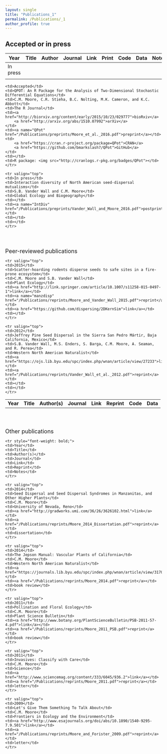 ```yaml
---
layout: single
title: "Publications_1"
permalink: /Publications/_1
author_profile: true
---
```

## Accepted or in press
| **Year**  | **Title**  | **Author**  | **Journal**  | **Link**  | **Print**  | **Code**  | **Data**  | **Notes**  |
|-----------|------------|-------------|--------------|-----------|------------|-----------|-----------|------------|
| In press  |   |   |   |   |   |   |   |   |
|   |   |   |   |   |   |   |   |   |

	<td>Accepted</td>
	<td>QPOT: An R Package for the Analysis of Two-Dimensional Stochastic Differential Equations</td>
	<td>C.M. Moore, C.R. Stieha, B.C. Nolting, M.K. Cameron, and K.C. Abbott</td>
	<td>The R Journal</td>
	<td><a href="http://biorxiv.org/content/early/2015/10/23/029777">bioRxiv</a>
		<a href="http://arxiv.org/abs/1510.07992">arXiv</a>
	</td>
	<td><a name="QPot" href="/Publications/preprints/Moore_et_al._2016.pdf">preprint</a></td>
	<td>
		<a href="https://cran.r-project.org/package=QPot">CRAN</a>
		<a href="https://github.com/bmarkslash7/QPot">GitHub</a>
	</td>
	<td></td>
	<td>R package: <img src="http://cranlogs.r-pkg.org/badges/QPot"></td>
	</tr>

<tr>
</tr>

	<tr valign="top">
	<td>In press</td>
	<td>Interaction diversity of North American seed-dispersal mutualisms</td>
	<td>S.B. Vander Wall and C.M. Moore</td>
	<td>Global Ecology and Biogeography</td>
	<td></td>
	<td><a name="IntDiv" href="/Publications/preprints/Vander_Wall_and_Moore_2016.pdf">postprint</a></td>
	<td></td>
	<td></td>
	</tr>


</table>

<br>
<!--
###############################
######## PEER REVIEWD #########
###############################
-->
<br>

<font size="4">Peer-reviewed publications</font>
<table>
	<tr style="font-weight: bold;">
	<td>Year</td>
	<td>Title</td>
	<td>Author(s)</td>
	<td>Journal</td>
	<td>Link</td>
	<td>Reprint</td>
	<td>Code</td>
	<td>Data</td>
	</tr>

<tr>
</tr>

	<tr valign="top">
	<td>2015</td>
	<td>Scatter-hoarding rodents disperse seeds to safe sites in a fire-prone ecosystem</td>
	<td>C.M. Moore and S.B. Vander Wall</td>
	<td>Plant Ecology</td>
	<td><a href="http://link.springer.com/article/10.1007/s11258-015-0497-1">link</a></td>
	<td><a name="manzdisp" href="/Publications/reprints/Moore_and_Vander_Wall_2015.pdf">reprint</a></td>
	<td><a href="https://github.com/dispersing/2DKernSim">link</a></td>
	<td></td>
	</tr>

<tr>
</tr>

	<tr valign="top">
	<td>2012</td>
	<td>Jeffrey Pine Seed Dispersal in the Sierra San Pedro Mártir, Baja California, Mexico</td>
	<td>S.B. Vander Wall, M.S. Enders, S. Barga, C.M. Moore, A. Seaman, and R. Perea</td>
	<td>Western North American Naturalist</td>
	<td><a href="https://ojs.lib.byu.edu/spc/index.php/wnan/article/view/27233">link</a></td>
	<td><a href="/Publications/reprints/Vander_Wall_et_al._2012.pdf">reprint</a></td>
	<td></td>
	<td></td>
	</tr>

</table>

<br>
<!--
###############################
########## MISC PUBS ##########
###############################
-->
<br>

<font size="4">Other publications</font>
<table>

	<tr style="font-weight: bold;">
	<td>Year</td>
	<td>Title</td>
	<td>Author(s)</td>
	<td>Journal</td>
	<td>Link</td>
	<td>Reprint</td>
	<td>Notes</td>
	</tr>

<tr>
</tr>

	<tr valign="top">
	<td>2014</td>
	<td>Seed Dispersal and Seed Dispersal Syndromes in Manzanitas, and Other Higher Plants</td>
	<td>C.M. Moore</td>
	<td>University of Nevada, Reno</td>
	<td><a href="http://gradworks.umi.com/36/26/3626102.html">link</a></td>
	<td><a href="/Publications/reprints/Moore_2014_Dissertation.pdf">reprint</a></td>
	<td>dissertation</td>
	</tr>

<tr>
</tr>

	<tr valign="top">
	<td>2014</td>
	<td>The Jepson Manual: Vascular Plants of California</td>
	<td>C.M. Moore</td>
	<td>Western North American Naturalist</td>
	<td><a href="https://journals.lib.byu.edu/spc/index.php/wnan/article/view/31707">link</a></td>
	<td><a href="/Publications/reprints/Moore_2014.pdf">reprint</a></td>
	<td>book review</td>
	</tr>

<tr>
</tr>

	<tr valign="top">
	<td>2011</td>
	<td>Pollination and Floral Ecology</td>
	<td>C.M. Moore</td>
	<td>Plant Science Bulletin</td>
	<td><a href="http://www.botany.org/PlantScienceBulletin/PSB-2011-57-4.pdf">link</a></td>
	<td><a href="/Publications/reprints/Moore_2011_PSB.pdf">reprint</a></td>
	<td>book review</td>
	</tr>

<tr>
</tr>

	<tr valign="top">
	<td>2011</td>
	<td>Invasives: Classify with Care</td>
	<td>C.M. Moore</td>
	<td>Science</td>
	<td><a href="http://www.sciencemag.org/content/333/6045/936.2">link</a></td>
	<td><a href="/Publications/reprints/Moore_2011.pdf">reprint</a></td>
	<td>letter</td>
	</tr>

<tr>
</tr>

	<tr valign="top">
	<td>2009</td>
	<td>Let's Give Them Something To Talk About</td>
	<td>C.M. Moore</td>
	<td>Frontiers in Ecology and the Environment</td>
	<td><a href="http://www.esajournals.org/doi/abs/10.1890/1540-9295-7.9.501">link</a></td>
	<td><a href="/Publications/reprints/Moore_and_Forister_2009.pdf">reprint</a></td>
	<td>letter</td>
	</tr>
</table>

</section>